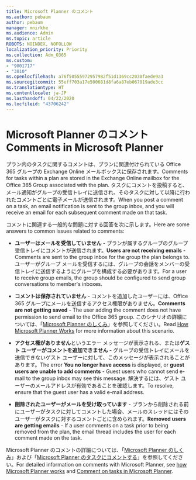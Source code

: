 ```yaml
---
title: Microsoft Planner のコメント
ms.author: pebaum
author: pebaum
manager: mnirkhe
ms.audience: Admin
ms.topic: article
ROBOTS: NOINDEX, NOFOLLOW
localization_priority: Priority
ms.collection: Adm_O365
ms.custom:
- "9001717"
- "3810"
ms.openlocfilehash: a76f50555972957982f51d1369cc2030faede9a3
ms.sourcegitcommit: 55eff703a17e500681d8fa6a87eb067019ade3cc
ms.translationtype: HT
ms.contentlocale: ja-JP
ms.lasthandoff: 04/22/2020
ms.locfileid: "43706242"
---
```

# <a name="comments-in-microsoft-planner"></a><span data-ttu-id="13c68-102">Microsoft Planner のコメント</span><span class="sxs-lookup"><span data-stu-id="13c68-102">Comments in Microsoft Planner</span></span>

<span data-ttu-id="13c68-103">プラン内のタスクに関するコメントは、プランに関連付けられている Office 365 グループの Exchange Online メールボックスに保存されます。</span><span class="sxs-lookup"><span data-stu-id="13c68-103">Comments for tasks within a plan are stored in the Exchange Online mailbox for the Office 365 Group associated with the plan.</span></span>  <span data-ttu-id="13c68-104">タスクにコメントを投稿すると、メール通知がグループの受信トレイに送信され、そのタスクに対して以降に行われたコメントごとに電子メールが送信されます。</span><span class="sxs-lookup"><span data-stu-id="13c68-104">When you post a comment on a task, an email notification is sent to the group inbox, and you will receive an email for each subsequent comment made on that task.</span></span>

<span data-ttu-id="13c68-105">コメントに関連する一般的な問題に対する回答を次に示します。</span><span class="sxs-lookup"><span data-stu-id="13c68-105">Here are some answers to common issues related to comments:</span></span>

- <span data-ttu-id="13c68-106">**ユーザーはメールを受信していません** - プランが属するグループのグループ受信トレイにコメントが送信されます。</span><span class="sxs-lookup"><span data-stu-id="13c68-106">**Users are not receiving emails** - Comments are sent to the group inbox for the group the plan belongs to.</span></span> <span data-ttu-id="13c68-107">ユーザーがグループ メールを受信するには、グループの会話をメンバーの受信トレイに送信するようにグループを構成する必要があります。</span><span class="sxs-lookup"><span data-stu-id="13c68-107">For a user to receive group emails, the group should be configured to send group conversations to member's inboxes.</span></span>

- <span data-ttu-id="13c68-108">**コメントは保存されていません** - コメントを追加したユーザーには、Office 365 グループにメールを送信するアクセス権限がありません。</span><span class="sxs-lookup"><span data-stu-id="13c68-108">**Comments are not getting saved** -  The user adding the comment does not have permission to send email to the Office 365 group.</span></span> <span data-ttu-id="13c68-109">このシナリオの詳細については、「[Microsoft Planner のしくみ](https://techcommunity.microsoft.com/t5/planner-blog/how-microsoft-planner-works/ba-p/1214736)」を参照してください。</span><span class="sxs-lookup"><span data-stu-id="13c68-109">Read [How Microsoft Planner Works](https://techcommunity.microsoft.com/t5/planner-blog/how-microsoft-planner-works/ba-p/1214736) for more information about this scenario.</span></span>

- <span data-ttu-id="13c68-110">**アクセス権がありません**というエラー メッセージが表示される、または**ゲスト ユーザーがコメントを追加できません** - グループの受信トレイにメールを送信できないゲスト ユーザーに対して、このメッセージが表示されることがあります。</span><span class="sxs-lookup"><span data-stu-id="13c68-110">The error **You no longer have access** is displayed, or **guest users are unable to add comments** - Guest users who cannot send e-mail to the group inbox may see this message.</span></span> <span data-ttu-id="13c68-111">解決するには、ゲスト ユーザーのメールアドレスが有効であることを確認します。</span><span class="sxs-lookup"><span data-stu-id="13c68-111">To resolve, ensure that the guest user has a valid e-mail address.</span></span>

- <span data-ttu-id="13c68-112">**削除されたユーザーがメールを受け取っています** - プランから削除される前にユーザーがタスクに対してコメントした場合、メールのスレッドにはそのユーザーがタスクに対するコメントごとに含められます。</span><span class="sxs-lookup"><span data-stu-id="13c68-112">**Removed users are getting emails** -  If a user comments on a task prior to being removed from the plan, the email thread includes the user for each comment made on the task.</span></span>

<span data-ttu-id="13c68-113">Microsoft Planner のコメントの詳細については、「[Microsoft Planner のしくみ](https://techcommunity.microsoft.com/t5/planner-blog/how-microsoft-planner-works/ba-p/1214736)」および「[Microsoft Planner のタスクにコメントする](https://support.microsoft.com/office/comment-on-tasks-in-microsoft-planner-fd4aedde-7785-4cd0-96ee-122fbc9140e1)」を参照してください。</span><span class="sxs-lookup"><span data-stu-id="13c68-113">For detailed information on comments with Microsoft Planner, see [how Microsoft Planner works](https://techcommunity.microsoft.com/t5/planner-blog/how-microsoft-planner-works/ba-p/1214736) and [Comment on tasks in Microsoft Planner](https://support.microsoft.com/office/comment-on-tasks-in-microsoft-planner-fd4aedde-7785-4cd0-96ee-122fbc9140e1).</span></span>

